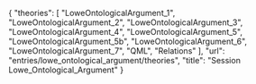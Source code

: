 {
    "theories": [
        "LoweOntologicalArgument_1",
        "LoweOntologicalArgument_2",
        "LoweOntologicalArgument_3",
        "LoweOntologicalArgument_4",
        "LoweOntologicalArgument_5",
        "LoweOntologicalArgument_5b",
        "LoweOntologicalArgument_6",
        "LoweOntologicalArgument_7",
        "QML",
        "Relations"
    ],
    "url": "entries/lowe_ontological_argument/theories",
    "title": "Session Lowe_Ontological_Argument"
}
